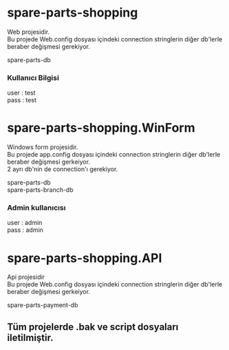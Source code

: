 # spare-parts-shopping
Web projesidir.<br />
Bu projede Web.config dosyası içindeki connection stringlerin diğer db'lerle beraber değişmesi gerekiyor.

spare-parts-db<br />

### Kullanıcı Bilgisi

user : test<br />
pass : test


# spare-parts-shopping.WinForm
Windows form projesidir.<br />
Bu projede app.config dosyası içindeki connection stringlerin diğer db'lerle beraber değişmesi gerkeiyor. <br />2 ayrı db'nin de connection'ı gerekiyor.

spare-parts-db<br />
spare-parts-branch-db

### Admin kullanıcısı 
user : admin<br />
pass : admin


# spare-parts-shopping.API
Api projesidir<br />
Bu projede Web.config dosyası içindeki connection stringlerin diğer db'lerle beraber değişmesi gerkeiyor.

spare-parts-payment-db



## Tüm projelerde .bak ve script dosyaları iletilmiştir.


